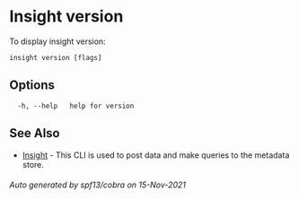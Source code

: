 # Insight version

To display insight version:

```
insight version [flags]
```

## Options

```
  -h, --help   help for version
```

## See Also

* [Insight](insight.md)	 - This CLI is used to post data and make queries to the metadata store.

###### Auto generated by spf13/cobra on 15-Nov-2021
